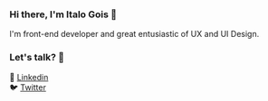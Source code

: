 ### Hi there, I'm Italo Gois 👋

I'm front-end developer and great entusiastic of UX and UI Design.

### Let's talk? 💬

💼 [Linkedin](https://www.linkedin.com/in/italogois/) <br>
🐦 [Twitter](https://twitter.com/italogois_) <br>



<!--
**italogois/italogois** is a ✨ _special_ ✨ repository because its `README.md` (this file) appears on your GitHub profile.

Here are some ideas to get you started:

- 🔭 I’m currently working on ...
- 🌱 I’m currently learning ...
- 👯 I’m looking to collaborate on ...
- 🤔 I’m looking for help with ...
- 💬 Ask me about ...
- 📫 How to reach me: ...
- 😄 Pronouns: ...
- ⚡ Fun fact: ...
-->
